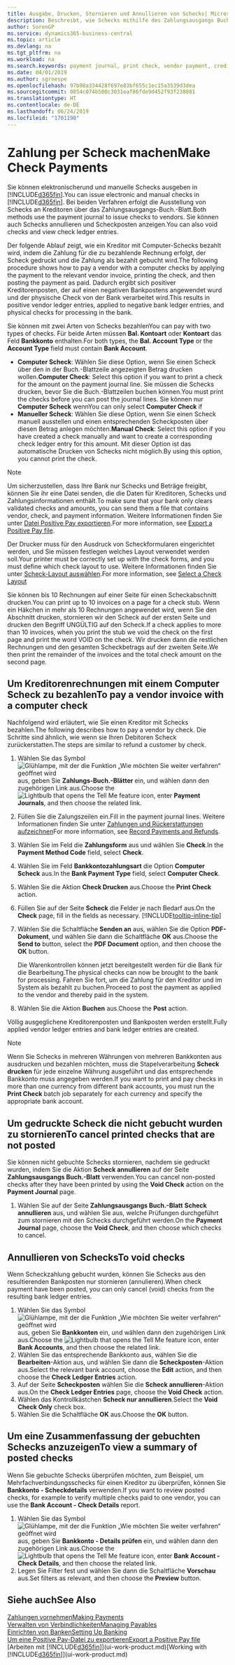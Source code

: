 ```yaml
---
title: Ausgabe, Drucken, Stornieren und Annullieren von Schecks| Microsoft Docs
description: Beschreibt, wie Schecks mithilfe des Zahlungsausgangs Buch.-Blattes, ausgegeben, gedruckt oder annulliert werden oder wie Check-Sachposteneinträge in Business Central angezeigt werden.
author: SorenGP
ms.service: dynamics365-business-central
ms.topic: article
ms.devlang: na
ms.tgt_pltfrm: na
ms.workload: na
ms.search.keywords: payment journal, print check, vendor payment, creditor, debt, balance due, AP
ms.date: 04/01/2019
ms.author: sgroespe
ms.openlocfilehash: 97b98a334428f697e83bf655c1ec15a3539d3dea
ms.sourcegitcommit: 0854c074b500c3031eaf86fde9d452f93f238081
ms.translationtype: HT
ms.contentlocale: de-DE
ms.lasthandoff: 06/24/2019
ms.locfileid: "1701198"
---
```

# <a name="make-check-payments"></a><span data-ttu-id="1c244-103">Zahlung per Scheck machen</span><span class="sxs-lookup"><span data-stu-id="1c244-103">Make Check Payments</span></span>
<span data-ttu-id="1c244-104">Sie können elektronischerund und manuelle Schecks ausgeben in [!INCLUDE[d365fin](includes/d365fin_md.md)].</span><span class="sxs-lookup"><span data-stu-id="1c244-104">You can issue electronic and manual checks in [!INCLUDE[d365fin](includes/d365fin_md.md)].</span></span> <span data-ttu-id="1c244-105">Bei beiden Verfahren erfolgt die Ausstellung von Schecks an Kreditoren über das Zahlungsausgangs-Buch.-Blatt.</span><span class="sxs-lookup"><span data-stu-id="1c244-105">Both methods use the payment journal to issue checks to vendors.</span></span> <span data-ttu-id="1c244-106">Sie können auch Schecks annullieren und Scheckposten anzeigen.</span><span class="sxs-lookup"><span data-stu-id="1c244-106">You can also void checks and view check ledger entries.</span></span>

<span data-ttu-id="1c244-107">Der folgende Ablauf zeigt, wie ein Kreditor mit Computer-Schecks bezahlt wird, indem die Zahlung für die zu bezahlende Rechnung erfolgt, der Scheck gedruckt und die Zahlung als bezahlt gebucht wird.</span><span class="sxs-lookup"><span data-stu-id="1c244-107">The following procedure shows how to pay a vendor with a computer checks by applying the payment to the relevant vendor invoice, printing the check, and then posting the payment as paid.</span></span> <span data-ttu-id="1c244-108">Dadurch ergibt sich positiver Kreditorenposten, der auf einen negativen Bankpostens angewendet wurd und der physische Check von der Bank verarbeitet wird.</span><span class="sxs-lookup"><span data-stu-id="1c244-108">This results in positive vendor ledger entries, applied to negative bank ledger entries, and physical checks for processing in the bank.</span></span>

<span data-ttu-id="1c244-109">Sie können mit zwei Arten von Schecks bezahlen</span><span class="sxs-lookup"><span data-stu-id="1c244-109">You can pay with two types of checks.</span></span> <span data-ttu-id="1c244-110">Für beide Arten müssen **Bal. Kontoart** oder **Kontoart** das Feld **Bankkonto** enthalten.</span><span class="sxs-lookup"><span data-stu-id="1c244-110">For both types, the **Bal. Account Type** or the **Account Type** field must contain **Bank Account**.</span></span>

- <span data-ttu-id="1c244-111">**Computer Scheck**: Wählen Sie diese Option, wenn Sie einen Scheck über den in der Buch.-Blattzeile angezeigten Betrag drucken wollen.</span><span class="sxs-lookup"><span data-stu-id="1c244-111">**Computer Check**: Select this option if you want to print a check for the amount on the payment journal line.</span></span> <span data-ttu-id="1c244-112">Sie müssen die Schecks drucken, bevor Sie die Buch.-Blattzeilen buchen können.</span><span class="sxs-lookup"><span data-stu-id="1c244-112">You must print the checks before you can post the journal lines.</span></span> <span data-ttu-id="1c244-113">Sie können nur **Computer Scheck** wenn</span><span class="sxs-lookup"><span data-stu-id="1c244-113">You can only select **Computer Check** if</span></span>
- <span data-ttu-id="1c244-114">**Manueller Scheck**: Wählen Sie diese Option, wenn Sie einen Scheck manuell ausstellen und einen entsprechenden Scheckposten über diesen Betrag anlegen möchten.</span><span class="sxs-lookup"><span data-stu-id="1c244-114">**Manual Check**: Select this option if you have created a check manually and want to create a corresponding check ledger entry for this amount.</span></span> <span data-ttu-id="1c244-115">Mit dieser Option ist das automatische Drucken von Schecks nicht möglich.</span><span class="sxs-lookup"><span data-stu-id="1c244-115">By using this option, you cannot print the check.</span></span>

> [!NOTE]  
> <span data-ttu-id="1c244-116">Um sicherzustellen, dass Ihre Bank nur Schecks und Beträge freigibt, können Sie ihr eine Datei senden, die die Daten für Kreditoren, Schecks und Zahlungsinformationen enthält.</span><span class="sxs-lookup"><span data-stu-id="1c244-116">To make sure that your bank only clears validated checks and amounts, you can send them a file that contains vendor, check, and payment information.</span></span> <span data-ttu-id="1c244-117">Weitere Informationen finden Sie unter [Datei Positive Pay exportieren](finance-how-positive-pay.md).</span><span class="sxs-lookup"><span data-stu-id="1c244-117">For more information, see [Export a Positive Pay file](finance-how-positive-pay.md).</span></span>

<span data-ttu-id="1c244-118">Der Drucker muss für den Ausdruck von Scheckformularen eingerichtet werden, und Sie müssen festlegen welches Layout verwendet werden soll.</span><span class="sxs-lookup"><span data-stu-id="1c244-118">Your printer must be correctly set up with the check forms, and you must define which check layout to use.</span></span> <span data-ttu-id="1c244-119">Weitere Informationen finden Sie unter [Scheck-Layout auswählen](finance-how-define-check-layouts.md).</span><span class="sxs-lookup"><span data-stu-id="1c244-119">For more information, see [Select a Check Layout](finance-how-define-check-layouts.md)</span></span>

<span data-ttu-id="1c244-120">Sie können bis 10 Rechnungen auf einer Seite für einen Scheckabschnitt drucken.</span><span class="sxs-lookup"><span data-stu-id="1c244-120">You can print up to 10 invoices on a page for a check stub.</span></span> <span data-ttu-id="1c244-121">Wenn ein Häkchen in mehr als 10 Rechnungen angewendet wird, wenn Sie den Abschnitt drucken, stornieren wir den Scheck auf der ersten Seite und drucken den Begriff UNGÜLTIG auf den Scheck.</span><span class="sxs-lookup"><span data-stu-id="1c244-121">If a check applies to more than 10 invoices, when you print the stub we void the check on the first page and print the word VOID on the check.</span></span> <span data-ttu-id="1c244-122">Wir drucken dann die restlichen Rechnungen und den gesamten Scheckbetrags auf der zweiten Seite.</span><span class="sxs-lookup"><span data-stu-id="1c244-122">We then print the remainder of the invoices and the total check amount on the second page.</span></span>

## <a name="to-pay-a-vendor-invoice-with-a-computer-check"></a><span data-ttu-id="1c244-123">Um Kreditorenrechnungen mit einem Computer Scheck zu bezahlen</span><span class="sxs-lookup"><span data-stu-id="1c244-123">To pay a vendor invoice with a computer check</span></span>
<span data-ttu-id="1c244-124">Nachfolgend wird erläutert, wie Sie einen Kreditor mit Schecks bezahlen.</span><span class="sxs-lookup"><span data-stu-id="1c244-124">The following describes how to pay a vendor by check.</span></span> <span data-ttu-id="1c244-125">Die Schritte sind ähnlich, wie wenn sie Ihren Debitoren Scheck zurückerstatten.</span><span class="sxs-lookup"><span data-stu-id="1c244-125">The steps are similar to refund a customer by check.</span></span>

1. <span data-ttu-id="1c244-126">Wählen Sie das Symbol ![Glühlampe, mit der die Funktion „Wie möchten Sie weiter verfahren“ geöffnet wird](media/ui-search/search_small.png "Wie möchten Sie weiter verfahren?") aus, geben Sie **Zahlungs-Buch.-Blätter** ein, und wählen dann den zugehörigen Link aus.</span><span class="sxs-lookup"><span data-stu-id="1c244-126">Choose the ![Lightbulb that opens the Tell Me feature](media/ui-search/search_small.png "Tell me what you want to do") icon, enter **Payment Journals**, and then choose the related link.</span></span>
2. <span data-ttu-id="1c244-127">Füllen Sie die Zalungszeilen ein.</span><span class="sxs-lookup"><span data-stu-id="1c244-127">Fill in the payment journal lines.</span></span> <span data-ttu-id="1c244-128">Weitere Informationen finden Sie unter [Zahlungen und Rückerstattungen aufzeichnen](payables-how-post-payments-refunds.md)</span><span class="sxs-lookup"><span data-stu-id="1c244-128">For more information, see [Record Payments and Refunds](payables-how-post-payments-refunds.md).</span></span>
3. <span data-ttu-id="1c244-129">Wählen Sie im Feld die **Zahlungsform** aus und wählen Sie **Check**.</span><span class="sxs-lookup"><span data-stu-id="1c244-129">In the **Payment Method Code** field, select **Check**.</span></span>
4. <span data-ttu-id="1c244-130">Wählen Sie im Feld **Bankkontozahlungsart** die Option **Computer Scheck** aus.</span><span class="sxs-lookup"><span data-stu-id="1c244-130">In the **Bank Payment Type** field, select **Computer Check**.</span></span>
5. <span data-ttu-id="1c244-131">Wählen Sie die Aktion **Check Drucken** aus.</span><span class="sxs-lookup"><span data-stu-id="1c244-131">Choose the **Print Check** action.</span></span>
6. <span data-ttu-id="1c244-132">Füllen Sie auf der Seite **Scheck** die Felder je nach Bedarf aus.</span><span class="sxs-lookup"><span data-stu-id="1c244-132">On the **Check** page, fill in the fields as necessary.</span></span> [!INCLUDE[tooltip-inline-tip](includes/tooltip-inline-tip_md.md)]
7. <span data-ttu-id="1c244-133">Wählen Sie die Schaltfläche **Senden an** aus, wählen Sie die Option **PDF-Dokument**, und wählen Sie dann die Schaltfläche **OK** aus.</span><span class="sxs-lookup"><span data-stu-id="1c244-133">Choose the **Send to** button, select the **PDF Document** option, and then choose the **OK** button.</span></span>

    <span data-ttu-id="1c244-134">Die Warenkontrollen können jetzt bereitgestellt werden für die Bank für die Bearbeitung.</span><span class="sxs-lookup"><span data-stu-id="1c244-134">The physical checks can now be brought to the bank for processing.</span></span> <span data-ttu-id="1c244-135">Fahren Sie fort, um die Zahlung für den Kreditor und im System als bezahlt zu buchen.</span><span class="sxs-lookup"><span data-stu-id="1c244-135">Proceed to post the payment as applied to the vendor and thereby paid in the system.</span></span>
8. <span data-ttu-id="1c244-136">Wählen Sie die Aktion **Buchen** aus.</span><span class="sxs-lookup"><span data-stu-id="1c244-136">Choose the **Post** action.</span></span>

<span data-ttu-id="1c244-137">Völlig ausgeglichene Kreditorenposten und Bankposten werden erstellt.</span><span class="sxs-lookup"><span data-stu-id="1c244-137">Fully applied vendor ledger entries and bank ledger entries are created.</span></span>

> [!NOTE]  
> <span data-ttu-id="1c244-138">Wenn Sie Schecks in mehreren Währungen von mehreren Bankkonten aus ausdrucken und bezahlen möchten, muss die Stapelverarbeitung **Scheck drucken** für jede einzelne Währung ausgeführt und das entsprechende Bankkonto muss angegeben werden.</span><span class="sxs-lookup"><span data-stu-id="1c244-138">If you want to print and pay checks in more than one currency from different bank accounts, you must run the **Print Check** batch job separately for each currency and specify the appropriate bank account.</span></span>

## <a name="to-cancel-printed-checks-that-are-not-posted"></a><span data-ttu-id="1c244-139">Um gedruckte Scheck die nicht gebucht wurden zu stornieren</span><span class="sxs-lookup"><span data-stu-id="1c244-139">To cancel printed checks that are not posted</span></span>
<span data-ttu-id="1c244-140">Sie können nicht gebuchte Schecks stornieren, nachdem sie gedruckt wurden, indem Sie die Aktion **Scheck annullieren** auf der Seite **Zahlungsausgangs Buch.-Blatt** verwenden.</span><span class="sxs-lookup"><span data-stu-id="1c244-140">You can cancel non-posted checks after they have been printed by using the **Void Check** action on the **Payment Journal** page.</span></span>

1. <span data-ttu-id="1c244-141">Wählen Sie auf der Seite **Zahlungsausgangs Buch.-Blatt** **Scheck annullieren** aus, und wählen Sie aus, welche Prüfungen durchgeführt zum stornieren mit den Schecks durchgeführt werden.</span><span class="sxs-lookup"><span data-stu-id="1c244-141">On the **Payment Journal** page, choose the **Void Check**, and then choose which checks to cancel.</span></span>

## <a name="to-void-checks"></a><span data-ttu-id="1c244-142">Annullieren von Schecks</span><span class="sxs-lookup"><span data-stu-id="1c244-142">To void checks</span></span>
<span data-ttu-id="1c244-143">Wenn Scheckzahlung gebucht wurden, können Sie Schecks aus den resultierenden Bankposten nur stornieren (annulieren).</span><span class="sxs-lookup"><span data-stu-id="1c244-143">When check payment have been posted, you can only cancel (void) checks from the resulting bank ledger entries.</span></span>

1. <span data-ttu-id="1c244-144">Wählen Sie das Symbol ![Glühlampe, mit der die Funktion „Wie möchten Sie weiter verfahren“ geöffnet wird](media/ui-search/search_small.png "Wie möchten Sie weiter verfahren?") aus, geben Sie **Bankkonten** ein, und wählen dann den zugehörigen Link aus.</span><span class="sxs-lookup"><span data-stu-id="1c244-144">Choose the ![Lightbulb that opens the Tell Me feature](media/ui-search/search_small.png "Tell me what you want to do") icon, enter **Bank Accounts**, and then choose the related link.</span></span>
2. <span data-ttu-id="1c244-145">Wählen Sie das entsprechende Bankkonto aus, wählen Sie die **Bearbeiten**-Aktion aus, und wählen Sie dann die **Scheckposten**-Aktion aus.</span><span class="sxs-lookup"><span data-stu-id="1c244-145">Select the relevant bank account, choose the **Edit** action, and then choose the **Check Ledger Entries** action.</span></span>
3. <span data-ttu-id="1c244-146">Auf der Seite **Scheckposten** wählen Sie die **Scheck annullieren**-Aktion aus.</span><span class="sxs-lookup"><span data-stu-id="1c244-146">On the **Check Ledger Entries** page, choose the **Void Check** action.</span></span>
4. <span data-ttu-id="1c244-147">Wählen das Kontrollkästchen **Scheck nur annullieren**.</span><span class="sxs-lookup"><span data-stu-id="1c244-147">Select the **Void Check Only** check box.</span></span>
5. <span data-ttu-id="1c244-148">Wählen Sie die Schaltfläche **OK** aus.</span><span class="sxs-lookup"><span data-stu-id="1c244-148">Choose the **OK** button.</span></span>

## <a name="to-view-a-summary-of-posted-checks"></a><span data-ttu-id="1c244-149">Um eine Zusammenfassung der gebuchten Schecks anzuzeigen</span><span class="sxs-lookup"><span data-stu-id="1c244-149">To view a summary of posted checks</span></span>
<span data-ttu-id="1c244-150">Wenn Sie gebuchte Schecks überprüfen möchten, zum Beispiel, um Mehrfachverbindungsschecks für einen Kreditor zu überprüfen, können Sie **Bankkonto - Scheckdetails** verwenden.</span><span class="sxs-lookup"><span data-stu-id="1c244-150">If you want to review posted checks, for example to verify multiple checks paid to one vendor, you can use the **Bank Account - Check Details** report.</span></span>
1. <span data-ttu-id="1c244-151">Wählen Sie das Symbol ![Glühlampe, mit der die Funktion „Wie möchten Sie weiter verfahren“ geöffnet wird](media/ui-search/search_small.png "Wie möchten Sie weiter verfahren?") aus, geben Sie **Bankkonto - Details prüfen** ein, und wählen dann den zugehörigen Link aus.</span><span class="sxs-lookup"><span data-stu-id="1c244-151">Choose the ![Lightbulb that opens the Tell Me feature](media/ui-search/search_small.png "Tell me what you want to do") icon, enter **Bank Account - Check Details**, and then choose the related link.</span></span>
2. <span data-ttu-id="1c244-152">Legen Sie Filter fest und wählen Sie dann die Schaltfläche **Vorschau** aus.</span><span class="sxs-lookup"><span data-stu-id="1c244-152">Set filters as relevant, and then choose the **Preview** button.</span></span>

## <a name="see-also"></a><span data-ttu-id="1c244-153">Siehe auch</span><span class="sxs-lookup"><span data-stu-id="1c244-153">See Also</span></span>
[<span data-ttu-id="1c244-154">Zahlungen vornehmen</span><span class="sxs-lookup"><span data-stu-id="1c244-154">Making Payments</span></span>](payables-make-payments.md)  
[<span data-ttu-id="1c244-155">Verwalten von Verbindlichkeiten</span><span class="sxs-lookup"><span data-stu-id="1c244-155">Managing Payables</span></span>](payables-manage-payables.md)  
[<span data-ttu-id="1c244-156">Einrichten von Banken</span><span class="sxs-lookup"><span data-stu-id="1c244-156">Setting Up Banking</span></span>](bank-setup-banking.md)  
[<span data-ttu-id="1c244-157">Um eine Positive Pay-Datei zu exportieren</span><span class="sxs-lookup"><span data-stu-id="1c244-157">Export a Positive Pay file</span></span>](finance-how-positive-pay.md)  
<span data-ttu-id="1c244-158">[Arbeiten mit [!INCLUDE[d365fin](includes/d365fin_md.md)]](ui-work-product.md)</span><span class="sxs-lookup"><span data-stu-id="1c244-158">[Working with [!INCLUDE[d365fin](includes/d365fin_md.md)]](ui-work-product.md)</span></span>  
